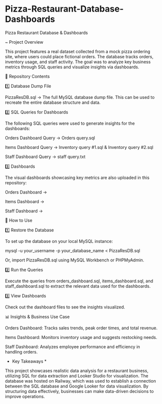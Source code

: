 # Pizza-Restaurant-Database-Dashboards

Pizza Restaurant Database & Dashboards

 ~ Project Overview

This project features a real dataset collected from a mock pizza ordering site, where users could place fictional orders. The database tracks orders, inventory usage, and staff activity. The goal was to analyze key business metrics through SQL queries and visualize insights via dashboards.

📂 Repository Contents

1️⃣ Database Dump File

PizzaResDB.sql → The full MySQL database dump file. This can be used to recreate the entire database structure and data.

2️⃣ SQL Queries for Dashboards

The following SQL queries were used to generate insights for the dashboards:

Orders Dashboard Query → Orders query.sql

Items Dashboard Query → Inventory query #1.sql & Inventory query #2.sql

Staff Dashboard Query → staff query.txt

3️⃣ Dashboards

The visual dashboards showcasing key metrics are also uploaded in this repository:

Orders Dashboard → 

Items Dashboard →

Staff Dashboard → 

🔧 How to Use

1️⃣ Restore the Database

To set up the database on your local MySQL instance:

mysql -u your_username -p your_database_name < PizzaResDB.sql

Or, import PizzaResDB.sql using MySQL Workbench or PHPMyAdmin.

2️⃣ Run the Queries

Execute the queries from orders_dashboard.sql, items_dashboard.sql, and staff_dashboard.sql to extract the relevant data used for the dashboards.

3️⃣ View Dashboards

Check out the dashboard files to see the insights visualized.

📊 Insights & Business Use Case

Orders Dashboard: Tracks sales trends, peak order times, and total revenue.

Items Dashboard: Monitors inventory usage and suggests restocking needs.

Staff Dashboard: Analyzes employee performance and efficiency in handling orders.

 * Key Takeaways *

This project showcases realistic data analysis for a restaurant business, utilizing SQL for data extraction and Looker Studio for visualization. The database was hosted on Railway, which was used to establish a connection between the SQL database and Google Looker for data visualization. By structuring data effectively, businesses can make data-driven decisions to improve operations.
